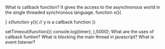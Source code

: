 What is callback function?
It gives the access to the asynchronous world in the single threaded synchronous language.
function x(){

}
x(function y(){
    // y is a callback function
})

setTimeout(function(){
console.log(timer);
},5000);
What are the uses of callback funtion?
What is blocking the main thread in javascript?
What is event listener?
